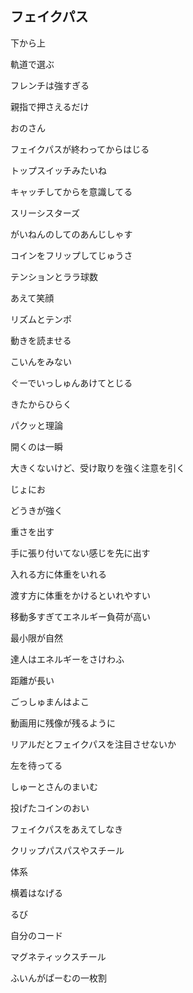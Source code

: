 ## フェイクパス

  

下から上

軌道で選ぶ

フレンチは強すぎる

親指で押さえるだけ

  

おのさん

フェイクパスが終わってからはじる

トップスイッチみたいね

キャッチしてからを意識してる

スリーシスターズ

がいねんのしてのあんじしゃす

コインをフリップしてじゅうさ

テンションとララ球数

あえて笑顔

リズムとテンポ

動きを読ませる

  

  

  

こいんをみない

ぐーでいっしゅんあけてとじる

きたからひらく

パクッと理論

開くのは一瞬

大きくないけど、受け取りを強く注意を引く

  

じょにお

どうきが強く

重さを出す

手に張り付いてない感じを先に出す

入れる方に体重をいれる

渡す方に体重をかけるといれやすい

  

  

移動多すぎてエネルギー負荷が高い

最小限が自然

達人はエネルギーをさけわふ

  

距離が長い

ごっしゅまんはよこ

  

  

動画用に残像が残るように

リアルだとフェイクパスを注目させないか

  

  

左を待ってる

しゅーとさんのまいむ

投げたコインのおい

フェイクパスをあえてしなき

クリップパスパスやスチール

  

  

体系

横着はなげる

  

  

るび

自分のコード

マグネティックスチール

ふいんがぱーむの一枚割